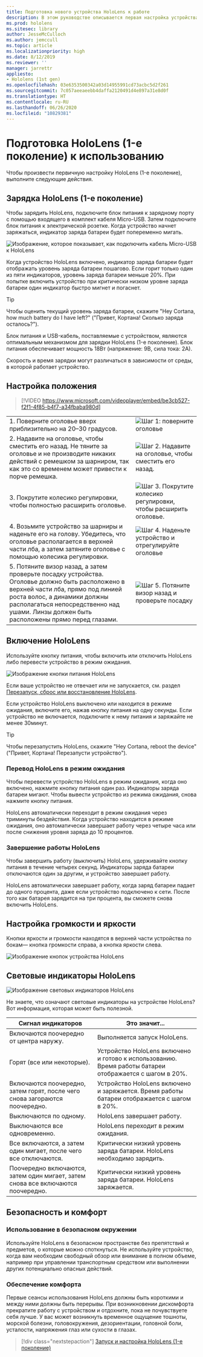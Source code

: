 ```yaml
---
title: Подготовка нового устройства HoloLens к работе
description: В этом руководстве описывается первая настройка устройства.
ms.prod: hololens
ms.sitesec: library
author: JesseMcCulloch
ms.author: jemccull
ms.topic: article
ms.localizationpriority: high
ms.date: 8/12/2019
ms.reviewer: ''
manager: jarrettr
appliesto:
- Hololens (1st gen)
ms.openlocfilehash: 03e6353500342a03d14955991cd73acbc5d2f261
ms.sourcegitcommit: 7c057aeeaeebb4daffa2120491d4e897a31e8d0f
ms.translationtype: HT
ms.contentlocale: ru-RU
ms.lasthandoff: 06/26/2020
ms.locfileid: "10829381"
---
```

# Подготовка HoloLens (1-е поколение) к использованию

Чтобы произвести первичную настройку HoloLens (1-е поколение), выполните следующие действия.

## Зарядка HoloLens (1-е поколение)

Чтобы зарядить HoloLens, подключите блок питания к зарядному порту с помощью входящего в комплект кабеля Micro-USB. Затем подключите блок питания к электрической розетке. Когда устройство начнет заряжаться, индикатор заряда батареи будет попеременно мигать.

![Изображение, которое показывает, как подключить кабель Micro-USB к HoloLens](./images/hololens-charging.png)

Когда устройство HoloLens включено, индикатор заряда батареи будет отображать уровень заряда батареи пошагово. Если горит только один из пяти индикаторов, уровень заряда батареи меньше 20%. При попытке включить устройство при критически низком уровне заряда батареи один индикатор быстро мигнет и погаснет.

> [!TIP]
> Чтобы оценить текущий уровень заряда батареи, скажите "Hey Cortana, how much battery do I have left?" ("Привет, Кортана! Сколько заряда осталось?").

Блок питания и USB-кабель, поставляемые с устройством, являются оптимальным механизмом для зарядки HoloLens (1-е поколение).  Блок питания обеспечивает мощность 18Вт (напряжение: 9В, сила тока: 2А).

Скорость и время зарядки могут различаться в зависимости от среды, в которой работает устройство.

## Настройка положения

> [!VIDEO https://www.microsoft.com/videoplayer/embed/be3cb527-f2f1-4f85-b4f7-a34fbaba980d]

|     |     |
|:--- |:--- |
|1. Поверните оголовье вверх приблизительно на 20–30 градусов.|![Шаг 1: поверните оголовье](./images/FitGuideStep1.png)|
|2. Надавите на оголовье, чтобы сместить его назад. Не тяните за оголовье и не производите никаких действий с ремешком за шарниром, так как это со временем может привести к порче ремешка.|![Шаг 2. Надавите на оголовье, чтобы сместить его назад.](./images/FitGuideStep2.png)|
|3. Покрутите колесико регулировки, чтобы полностью расширить оголовье. |![Шаг 3. Покрутите колесико регулировки, чтобы расширить оголовье.](./images/FitGuideStep3.png)|
|4. Возьмите устройство за шарниры и наденьте его на голову. Убедитесь, что оголовье располагается в верхней части лба, а затем затяните оголовье с помощью колесика регулировки.|![Шаг 4. Наденьте устройство и отрегулируйте оголовье](./images/FitGuideStep4.png)|
|5. Потяните визор назад, а затем проверьте посадку устройства. Оголовье должно быть расположено в верхней части лба, прямо под линией роста волос, а динамики должны располагаться непосредственно над ушами. Линзы должен быть расположены прямо перед глазами.|![Шаг 5. Потяните визор назад и проверьте посадку](./images/FitGuideSetep5.png)|

## Включение HoloLens

Используйте кнопку питания, чтобы включить или отключить HoloLens либо перевести устройство в режим ожидания.

![Изображение кнопки питания HoloLens](./images/hololens-power.png)

Если ваше устройство не отвечает или не запускается, см. раздел [Перезапуск, сброс или восстановление HoloLens](hololens-restart-recover.md).

Если устройство HoloLens выключено или находится в режиме ожидания, включите его, нажав кнопку питания на одну секунды. Если устройство не включается, подключите к нему питания и заряжайте не менее 30минут.

> [!TIP]
> Чтобы перезапустить HoloLens, скажите "Hey Cortana, reboot the device" ("Привет, Кортана! Перезапусти устройство").

### Перевод HoloLens в режим ожидания

Чтобы перевести устройство HoloLens в режим ожидания, когда оно включено, нажмите кнопку питания один раз. Индикаторы заряда батареи мигают. Чтобы вывести устройство из режима ожидания, снова нажмите кнопку питания.

HoloLens автоматически переходит в режим ожидания через триминуты бездействия. Когда устройство находится в режиме ожидания, оно автоматически завершает работу через четыре часа или после снижения уровня заряда до 10 процентов.

### Завершение работы HoloLens

Чтобы завершить работу (выключить) HoloLens, удерживайте кнопку питания в течение четырех секунд. Индикаторы заряда батареи отключаются один за другим, и устройство завершает работу.

HoloLens автоматически завершает работу, когда заряд батареи падает до одного процента, даже если устройство подключено к сети. После того как батарея зарядится на три процента, вы сможете снова включить HoloLens.

## Настройка громкости и яркости

Кнопки яркости и громкости находятся в верхней части устройства по бокам&mdash; кнопка громкости справа, а кнопка яркости слева.

![Изображение кнопок устройства HoloLens](./images/hololens-buttons.jpg)

## Световые индикаторы HoloLens

![Изображение световых индикаторов HoloLens](./images/hololens-lights.png)

Не знаете, что означают световые индикаторы на устройстве HoloLens? Вот информация, которая может быть полезной.

|Сигнал индикаторов |Это значит... |
| - | - |
|Включаются поочередно от центра наружу. |Выполняется запуск HoloLens. |
|Горят (все или некоторые). |Устройство HoloLens включено и готово к использованию. Время работы батареи отображается с шагом в 20%. |
|Включаются поочередно, затем горят, после чего снова загораются поочередно. |Устройство HoloLens включено и заряжается. Время работы батареи отображается с шагом в 20%. |
|Выключаются по одному. |HoloLens завершает работу. |
|Выключаются все одновременно. |HoloLens переходит в режим ожидания. |
|Все включаются, а затем один мигает, после чего все отключаются. |Критически низкий уровень заряда батареи. HoloLens необходимо зарядить. |
|Поочередно включаются, затем один мигает, затем снова все включаются поочередно. |Критически низкий уровень заряда батареи. HoloLens заряжается. |

## Безопасность и комфорт

### Использование в безопасном окружении

Используйте HoloLens в безопасном пространстве без препятствий и предметов, о которые можно споткнуться. Не используйте устройство, когда вам необходим свободный обзор или внимание в полном объеме, например при управлении транспортным средством или выполнении других потенциально опасных действий.

### Обеспечение комфорта

Первые сеансы использования HoloLens должны быть короткими и между ними должны быть перерывы. При возникновении дискомфорта прекратите работу с устройством и отдохните, пока не почувствуете себя лучше. У вас может возникнуть временное ощущение тошноты, морской болезни, головокружения, дезориентации, головной боли, усталости, напряжения глаз или сухости в глазах.

> [!div class="nextstepaction"]
> [Запуск и настройка HoloLens (1-е поколение)](hololens1-start.md)
